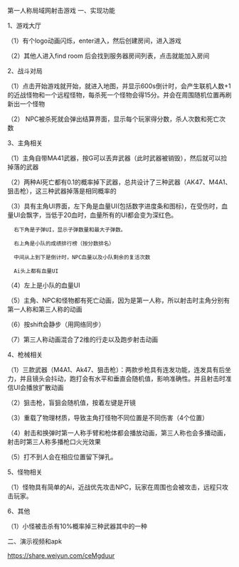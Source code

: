 第一人称局域网射击游戏
一、实现功能

1、游戏大厅

  （1）有个logo动画闪烁，enter进入，然后创建房间，进入游戏
  
  （2）其他人进入find room 后会找到服务器房间列表，点击就能加入房间
  
  
 2、战斗对局
 
 （1）点击开始游戏就开始，就进入地图，并显示600s倒计时，会产生联机人数+1的近战怪物和一个远程怪物，每杀死一个怪物会得15分。并会在周围随机位置再刷新出一个怪物
 
 （2） NPC被杀死就会弹出结算界面，显示每个玩家得分数，杀人次数和死亡次数
 
 3、主角相关
 
 （1）主角自带MA41武器，按G可以丢弃武器（此时武器被销毁），然后就可以捡掉落的武器
 
 （2）两种AI死亡都有0.1的概率掉下武器，总共设计了三种武器（AK47、M4A1、狙击枪），这三种武器掉落是相同概率的
 
 （3）具有主角UI界面，左下角是血量UI(包括数字进度条和图标)，在受伤时，血量UI会飘字，当低于20血时，血量所有的UI都会变为深红色。
 
      右下角是子弹UI，显示子弹数量和最大子弹数。
      
      右上角是小队的成绩排行榜（按分数排名）
      
      中间从上到下是倒计时，NPC血量以及小队剩余的复活次数
      
      Ai头上都有血量UI
      
  （4）左上是小队的血量UI
  
  （5）主角、NPC和怪物都有死亡动画，因为是第一人称，所以射击时主角分别有第一人称和第三人称的动画
  
  （6）按shift会静步（用网络同步）
  
  （7）第三人称动画混合了2维的行走以及跑步射击动画
  
  4、枪械相关
  
  （1）三款武器（M4A1、Ak47、狙击枪）：两款步枪具有连发功能，连发具有后坐力，并且镜头会抖动，跑打会有水平和垂直会随机值，影响准确性。并且射击时准信UI会播放扩散动画
  
  （2）狙击枪，盲狙会随机值，按着左键是开镜
  
  （3）重载了物理材质，导致主角打怪物不同位置是不同伤害（4个位置）
  
  （4）射击和换弹时第一人称手臂和枪体都会播放动画，第三人称也会多播动画，射击时第三人称多播枪口火光效果
  
  （5）打不到人会在相应位置留下弹孔。
  
  5、怪物相关
  
  （1）怪物具有简单的Ai，近战优先攻击NPC，玩家在周围也会被攻击，远程只攻击玩家。
  
  6、其他
  
  （1）小怪被击杀有10%概率掉三种武器其中的一种
  
  
  二、演示视频和apk
  
  https://share.weiyun.com/ceMgduur
  
  
